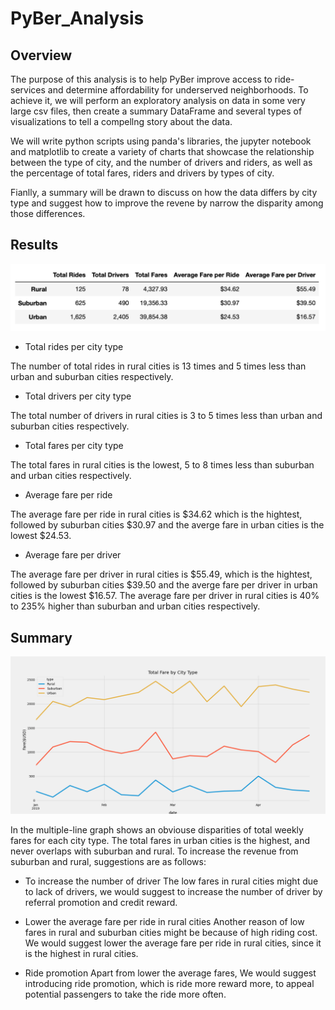 # PyBer_Analysis

## Overview 
The purpose of this analysis is to help PyBer improve access to ride-services and determine affordability for underserved neighborhoods. To achieve it, we will perform an exploratory analysis on data in some very large csv files, then create a summary DataFrame and several types of visualizations to tell a compellng story about the data. 

We will write python scripts using panda's libraries, the jupyter notebook and matplotlib to create a variety of charts that showcase the relationship between the type of city, and the number of drivers and riders, as well as the percentage of total fares, riders and drivers by types of city.

Fianlly, a summary will be drawn to discuss on how the data differs by city type and suggest how to improve the revene by narrow the disparity among those differences.

 ## Results

 ![](analysis/sdf.png)

 - Total rides per city type

The number of total rides in rural cities is 13 times and 5 times less than urban and suburban cities respectively. 

- Total drivers per city type

The total number of drivers in rural cities is 3 to 5 times less than urban and suburban cities respectively.  

 - Total fares per city type

The total fares in rural cities is the lowest, 5 to 8 times less than suburban and urban cities respectively. 

-  Average fare per ride

The average fare per ride in rural cities is $34.62 which is the hightest, followed by suburban cities $30.97 and the averge fare in urban cities is the lowest $24.53.

- Average fare per driver

The average fare per driver in rural cities is $55.49, which is the hightest, followed by suburban cities $39.50 and the averge fare per driver in urban cities is the lowest $16.57. The average fare per driver in rural cities is 40% to 235% higher than suburban and urban cities respectively.

 ## Summary

![](analysis/PyBer_fare_summary.png)

 In the multiple-line graph shows an obviouse disparities of total weekly fares for each city type. The total fares in urban cities is the highest, and never overlaps with suburban and rural. To increase the revenue from suburban and rural, suggestions are as follows:
 
 
 * To increase the number of driver
 The low fares in rural cities might due to lack of drivers, we would suggest to increase the number of driver by referral promotion and credit reward.

* Lower the average fare per ride in rural cities
Another reason of low fares in rural and suburban cities might be because of high riding cost. We would suggest lower the average fare per ride in rural cities, since it is the highest in rural cities. 

* Ride promotion
Apart from lower the average fares, We would suggest introducing ride promotion, which is ride more reward more, to appeal potential passengers to take the ride more often.

 
